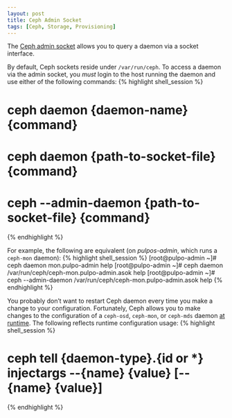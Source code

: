 ```yaml
---
layout: post
title: Ceph Admin Socket
tags: [Ceph, Storage, Provisioning]
---
```


The [Ceph admin socket](http://docs.ceph.com/docs/master/rados/operations/monitoring/#using-the-admin-socket) allows you to query a daemon via a socket interface.<!-- more -->

By default, Ceph sockets reside under `/var/run/ceph`. To access a daemon via the admin socket, you *must* login to the host running the daemon and use either of the following commands:
{% highlight shell_session %}
# ceph daemon {daemon-name} {command}
# ceph daemon {path-to-socket-file} {command}
# ceph --admin-daemon {path-to-socket-file} {command}
{% endhighlight %}

For example, the following are equivalent (on *pulpos-admin*, which runs a `ceph-mon` daemon):
{% highlight shell_session %}
[root@pulpo-admin ~]# ceph daemon mon.pulpo-admin help
[root@pulpo-admin ~]# ceph daemon /var/run/ceph/ceph-mon.pulpo-admin.asok help
[root@pulpo-admin ~]# ceph --admin-daemon /var/run/ceph/ceph-mon.pulpo-admin.asok help
{% endhighlight %}

You probably don’t want to restart Ceph daemon every time you make a change to your configuration. Fortunately, Ceph allows you to make changes to the configuration of a `ceph-osd`, `ceph-mon`, or `ceph-mds` daemon [at runtime](http://docs.ceph.com/docs/master/rados/configuration/ceph-conf/#ceph-runtime-config). The following reflects runtime configuration usage:
{% highlight shell_session %}
# ceph tell {daemon-type}.{id or *} injectargs --{name} {value} [--{name} {value}]
{% endhighlight %}
